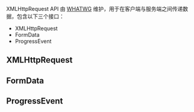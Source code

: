 XMLHttpRequest API 由 [WHATWG](https://xhr.spec.whatwg.org/) 维护，用于在客户端与服务端之间传递数据，包含以下三个接口：

- XMLHttpRequest
- FormData
- ProgressEvent

## XMLHttpRequest

## FormData

## ProgressEvent
